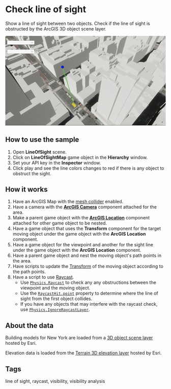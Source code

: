 # Check line of sight

Show a line of sight between two objects. Check if the line of sight is obstructed by the ArcGIS 3D object scene layer.

![Image of line of sight](LineOfSight.jpg)

## How to use the sample

1. Open **LineOfSight** scene.
2. Click on **LineOfSightMap** game object in the **Hierarchy** window.
3. Set your API key in the **Inspector** window.
4. Click play and see the line colors changes to red if there is any object to obstruct the sight.

## How it works

1. Have an ArcGIS Map with the [mesh collider](https://developers.arcgis.com/unity/maps/mesh-collider/) enabled.
2. Have a camera with the [**ArcGIS Camera**](https://developers.arcgis.com/unity/maps/camera/#arcgis-camera) component attached for the area.
3. Make a parent game object with the [**ArcGIS Location**](https://developers.arcgis.com/unity/maps/location-component/) component attached for other game object to be nested.
4. Have a game object that uses the **Transform** component for the target moving object under the game object with the **ArcGIS Location** component.
5. Have a game object for the viewpoint and another for the sight line under the game object with the **ArcGIS Location** component.
6. Have a parent game object and nest the moving object's path points in the area.
7. Have scripts to update the [Transform](https://docs.unity3d.com/ScriptReference/Transform.html) of the moving object according to the path points.
8. Have a script to use [Raycast](https://docs.unity3d.com/ScriptReference/Physics.Raycast.html).
    - Use [`Physics.Raycast`](https://docs.unity3d.com/ScriptReference/Physics.Raycast.html) to check any any obstructions between the viewpoint and the moving object.
    - Use the [`RaycastHit.point`](https://docs.unity3d.com/ScriptReference/RaycastHit-point.html) property to determine where the line of sight from the first object collides.
    - If you have any objects that may interfere with the raycast check, use [`Physics.IgnoreRaycastLayer`](https://docs.unity3d.com/ScriptReference/Physics.IgnoreRaycastLayer.html).

## About the data

Building models for New York are loaded from a [3D object scene layer](https://tiles.arcgis.com/tiles/z2tnIkrLQ2BRzr6P/arcgis/rest/services/New_York_LoD2_3D_Buildings/SceneServer/layers/0) hosted by Esri.

Elevation data is loaded from the [Terrain 3D elevation layer](https://www.arcgis.com/home/item.html?id=7029fb60158543ad845c7e1527af11e4) hosted by Esri.

## Tags

line of sight, raycast, visibility, visibility analysis
